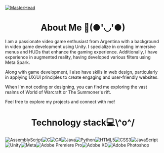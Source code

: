 [![MasterHead](https://i.imgur.com/MdhnHNa.png)](https://github.com/camitermine)

<div><h1 align = center>About Me 🌸(●'◡'●)</h1>

<p>I am a passionate video game enthusiast from Argentina with a background in video game development using Unity. I specialize in creating immersive menus and HUDs that enhance the gaming experience. Additionally, I have experience in augmented reality, having developed various filters using Meta Spark.

Along with game development, I also have skills in web design, particularly in applying UX/UI principles to create engaging and user-friendly websites.

When I'm not coding or designing, you can find me exploring the vast realms of World of Warcraft or The Summoner's rift.

Feel free to explore my projects and connect with me!</p></div>



<div><h1 align = center>Technology stack💻\^o^/</h1>

![AssemblyScript](https://img.shields.io/badge/assembly%20script-%23000000.svg?style=for-the-badge&logo=assemblyscript&logoColor=white)![C](https://img.shields.io/badge/c-%2300599C.svg?style=for-the-badge&logo=c&logoColor=white)![C#](https://img.shields.io/badge/c%23-%23239120.svg?style=for-the-badge&logo=csharp&logoColor=white)![Java](https://img.shields.io/badge/java-%23ED8B00.svg?style=for-the-badge&logo=openjdk&logoColor=white)![Python](https://img.shields.io/badge/python-3670A0?style=for-the-badge&logo=python&logoColor=ffdd54)![HTML5](https://img.shields.io/badge/html5-%23E34F26.svg?style=for-the-badge&logo=html5&logoColor=white)![CSS3](https://img.shields.io/badge/css3-%231572B6.svg?style=for-the-badge&logo=css3&logoColor=white)![JavaScript](https://img.shields.io/badge/javascript-%23323330.svg?style=for-the-badge&logo=javascript&logoColor=%23F7DF1E)![Unity](https://img.shields.io/badge/unity-%23000000.svg?style=for-the-badge&logo=unity&logoColor=white)![Meta](https://img.shields.io/badge/Meta-%230467DF.svg?style=for-the-badge&logo=Meta&logoColor=white)![Adobe Premiere Pro](https://img.shields.io/badge/Adobe%20Premiere%20Pro-9999FF.svg?style=for-the-badge&logo=Adobe%20Premiere%20Pro&logoColor=white)![Adobe XD](https://img.shields.io/badge/Adobe%20XD-470137?style=for-the-badge&logo=Adobe%20XD&logoColor=#FF61F6)![Adobe Photoshop](https://img.shields.io/badge/adobe%20photoshop-%2331A8FF.svg?style=for-the-badge&logo=adobe%20photoshop&logoColor=white)
  




</div>
